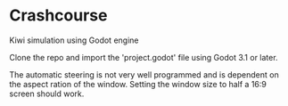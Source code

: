 # Crashcourse
Kiwi simulation using Godot engine

Clone the repo and import the 'project.godot' file using Godot 3.1 or later.

The automatic steering is not very well programmed and is dependent on the aspect ration of the window. Setting the window size to half a 16:9 screen should work.
